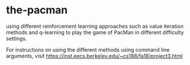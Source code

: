 # the-pacman
using different reinforcement learning approaches such as value iteration methods and q-learning to play the game of PacMan in different difficulty settings.  

For instructions on using the different methods using command line arguments, visit https://inst.eecs.berkeley.edu/~cs188/fa18/project3.html
